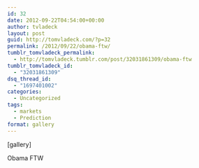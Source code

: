 ```yaml
---
id: 32
date: 2012-09-22T04:54:00+00:00
author: tvladeck
layout: post
guid: http://tomvladeck.com/?p=32
permalink: /2012/09/22/obama-ftw/
tumblr_tomvladeck_permalink:
  - http://tomvladeck.tumblr.com/post/32031861309/obama-ftw
tumblr_tomvladeck_id:
  - "32031861309"
dsq_thread_id:
  - "1697401002"
categories:
  - Uncategorized
tags:
  - markets
  - Prediction
format: gallery
---
```

[gallery]
<p>Obama FTW</p>
